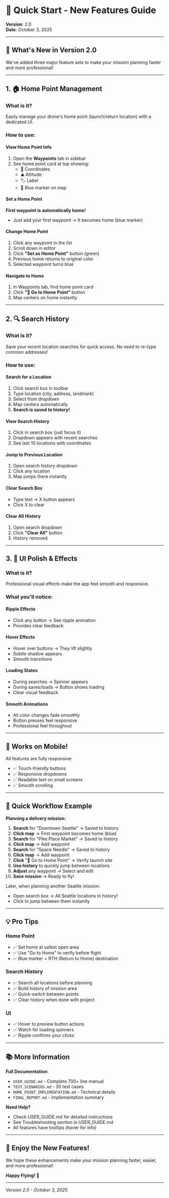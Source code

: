# 🚀 Quick Start - New Features Guide

**Version**: 2.0  
**Date**: October 3, 2025

---

## 🎉 What's New in Version 2.0

We've added three major feature sets to make your mission planning faster and more professional!

---

## 1. 🏠 Home Point Management

### What is it?
Easily manage your drone's home point (launch/return location) with a dedicated UI.

### How to use:

#### View Home Point Info
1. Open the **Waypoints** tab in sidebar
2. See home point card at top showing:
   - 📍 Coordinates
   - ⛰️ Altitude  
   - 🏷️ Label
   - 🔵 Blue marker on map

#### Set a Home Point
**First waypoint is automatically home!**
- Just add your first waypoint → It becomes home (blue marker)

#### Change Home Point
1. Click any waypoint in the list
2. Scroll down in editor
3. Click **"Set as Home Point"** button (green)
4. Previous home returns to original color
5. Selected waypoint turns blue

#### Navigate to Home
1. In Waypoints tab, find home point card
2. Click **"📍 Go to Home Point"** button
3. Map centers on home instantly

---

## 2. 🔍 Search History

### What is it?
Save your recent location searches for quick access. No need to re-type common addresses!

### How to use:

#### Search for a Location
1. Click search box in toolbar
2. Type location (city, address, landmark)
3. Select from dropdown
4. Map centers automatically
5. **Search is saved to history!**

#### View Search History
1. Click in search box (just focus it)
2. Dropdown appears with recent searches
3. See last 10 locations with coordinates

#### Jump to Previous Location
1. Open search history dropdown
2. Click any location
3. Map jumps there instantly

#### Clear Search Box
- Type text → X button appears
- Click X to clear

#### Clear All History
1. Open search dropdown
2. Click **"Clear All"** button
3. History removed

---

## 3. 🎨 UI Polish & Effects

### What is it?
Professional visual effects make the app feel smooth and responsive.

### What you'll notice:

#### Ripple Effects
- Click any button → See ripple animation
- Provides clear feedback

#### Hover Effects
- Hover over buttons → They lift slightly
- Subtle shadow appears
- Smooth transitions

#### Loading States
- During searches → Spinner appears
- During saves/loads → Button shows loading
- Clear visual feedback

#### Smooth Animations
- All color changes fade smoothly
- Button presses feel responsive
- Professional feel throughout

---

## 📱 Works on Mobile!

All features are fully responsive:
- ✅ Touch-friendly buttons
- ✅ Responsive dropdowns
- ✅ Readable text on small screens
- ✅ Smooth scrolling

---

## 🎯 Quick Workflow Example

**Planning a delivery mission:**

1. **Search** for "Downtown Seattle" → Saved to history
2. **Click map** → First waypoint becomes home (blue)
3. **Search** for "Pike Place Market" → Saved to history
4. **Click map** → Add waypoint
5. **Search** for "Space Needle" → Saved to history
6. **Click map** → Add waypoint
7. **Click** "📍 Go to Home Point" → Verify launch site
8. **Use history** to quickly jump between locations
9. **Adjust** any waypoint → Select and edit
10. **Save mission** → Ready to fly!

Later, when planning another Seattle mission:
- Open search box → All Seattle locations in history!
- Click to jump between them instantly

---

## 💡 Pro Tips

### Home Point
- ✅ Set home at safest open area
- ✅ Use "Go to Home" to verify before flight
- ✅ Blue marker = RTH (Return to Home) destination

### Search History
- ✅ Search all locations before planning
- ✅ Build history of mission area
- ✅ Quick-switch between points
- ✅ Clear history when done with project

### UI
- ✅ Hover to preview button actions
- ✅ Watch for loading spinners
- ✅ Ripple confirms your clicks

---

## 📚 More Information

**Full Documentation**:
- `USER_GUIDE.md` - Complete 700+ line manual
- `TEST_SCENARIOS.md` - 35 test cases
- `HOME_POINT_IMPLEMENTATION.md` - Technical details
- `FINAL_REPORT.md` - Implementation summary

**Need Help?**
- Check USER_GUIDE.md for detailed instructions
- See Troubleshooting section in USER_GUIDE.md
- All features have tooltips (hover for info)

---

## 🎉 Enjoy the New Features!

We hope these enhancements make your mission planning faster, easier, and more professional!

**Happy Flying! 🚁**

---

*Version 2.0 - October 3, 2025*

